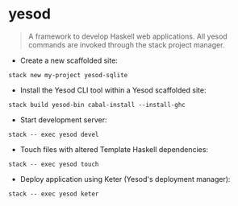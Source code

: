 # yesod

> A framework to develop Haskell web applications.
> All yesod commands are invoked through the stack project manager.

- Create a new scaffolded site:

`stack new my-project yesod-sqlite`

- Install the Yesod CLI tool within a Yesod scaffolded site:

`stack build yesod-bin cabal-install --install-ghc`

- Start development server:

`stack -- exec yesod devel`

- Touch files with altered Template Haskell dependencies:

`stack -- exec yesod touch`

- Deploy application using Keter (Yesod's deployment manager):

`stack -- exec yesod keter`
